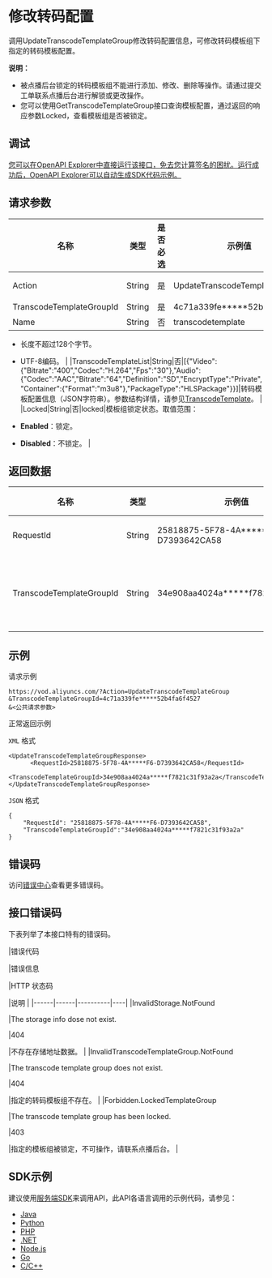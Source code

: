 # 修改转码配置

调用UpdateTranscodeTemplateGroup修改转码配置信息，可修改转码模板组下指定的转码模板配置。

**说明：**

-   被点播后台锁定的转码模板组不能进行添加、修改、删除等操作。请通过提交工单联系点播后台进行解锁或更改操作。
-   您可以使用GetTranscodeTemplateGroup接口查询模板配置，通过返回的响应参数Locked，查看模板组是否被锁定。

## 调试

[您可以在OpenAPI Explorer中直接运行该接口，免去您计算签名的困扰。运行成功后，OpenAPI Explorer可以自动生成SDK代码示例。](https://api.aliyun.com/#product=vod&api=UpdateTranscodeTemplateGroup&type=RPC&version=2017-03-21)

## 请求参数

|名称|类型|是否必选|示例值|描述|
|--|--|----|---|--|
|Action|String|是|UpdateTranscodeTemplateGroup|系统规定参数。取值：**UpdateTranscodeTemplateGroup**。 |
|TranscodeTemplateGroupId|String|是|4c71a339fe\*\*\*\*\*52b4fa6f4527|转码模板组ID。 |
|Name|String|否|transcodetemplate|转码模板组名称。

 -   长度不超过128个字节。
-   UTF-8编码。 |
|TranscodeTemplateList|String|否|\[\{"Video":\{"Bitrate":"400","Codec":"H.264","Fps":"30"\},"Audio":\{"Codec":"AAC","Bitrate":"64","Definition":"SD","EncryptType":"Private","Container":\{"Format":"m3u8"\},"PackageType":"HLSPackage"\}\}\]|转码模板配置信息（JSON字符串）。参数结构详情，请参见[TranscodeTemplate](~~52839~~)。 |
|Locked|String|否|locked|模板组锁定状态。取值范围：

 -   **Enabled**：锁定。
-   **Disabled**：不锁定。 |

## 返回数据

|名称|类型|示例值|描述|
|--|--|---|--|
|RequestId|String|25818875-5F78-4A\*\*\*\*\*F6-D7393642CA58|请求ID。 |
|TranscodeTemplateGroupId|String|34e908aa4024a\*\*\*\*\*f7821c31f93a2a|转码模板组ID。 |

## 示例

请求示例

```
https://vod.aliyuncs.com/?Action=UpdateTranscodeTemplateGroup
&TranscodeTemplateGroupId=4c71a339fe*****52b4fa6f4527
&<公共请求参数>
```

正常返回示例

`XML` 格式

```
<UpdateTranscodeTemplateGroupResponse>
      <RequestId>25818875-5F78-4A*****F6-D7393642CA58</RequestId>
      <TranscodeTemplateGroupId>34e908aa4024a*****f7821c31f93a2a</TranscodeTemplateGroupId>
</UpdateTranscodeTemplateGroupResponse>
```

`JSON` 格式

```
{
    "RequestId": "25818875-5F78-4A*****F6-D7393642CA58",
    "TranscodeTemplateGroupId":"34e908aa4024a*****f7821c31f93a2a"
}
```

## 错误码

访问[错误中心](https://error-center.alibabacloud.com/status/product/vod)查看更多错误码。

## 接口错误码

下表列举了本接口特有的错误码。

|错误代码

|错误信息

|HTTP 状态码

|说明 |
|------|------|----------|----|
|InvalidStorage.NotFound

|The storage info dose not exist.

|404

|不存在存储地址数据。 |
|InvalidTranscodeTemplateGroup.NotFound

|The transcode template group does not exist.

|404

|指定的转码模板组不存在。 |
|Forbidden.LockedTemplateGroup

|The transcode template group has been locked.

|403

|指定的模板组被锁定，不可操作，请联系点播后台。 |

## SDK示例

建议使用[服务端SDK](~~101789~~)来调用API，此API各语言调用的示例代码，请参见：

-   [Java](~~61063~~)
-   [Python](~~61054~~)
-   [PHP](~~61069~~)
-   [.NET](~~84750~~)
-   [Node.js](~~101396~~)
-   [Go](~~101411~~)
-   [C/C++](~~101261~~)


